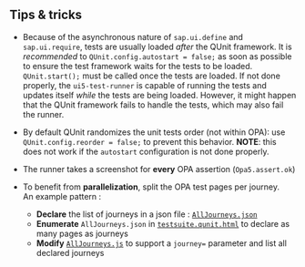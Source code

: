 ## Tips & tricks

* Because of the asynchronous nature of `sap.ui.define` and `sap.ui.require`, tests are usually loaded *after* the QUnit framework. It is *recommended* to `QUnit.config.autostart = false;` as soon as possible to ensure the test framework waits for the tests to be loaded. `QUnit.start();` must be called once the tests are loaded. If not done properly, the `ui5-test-runner` is capable of running the tests and updates itself *while* the tests are being loaded. However, it might happen that the QUnit framework fails to handle the tests, which may also fail the runner.

* By default QUnit randomizes the unit tests order (not within OPA): use `QUnit.config.reorder = false;` to prevent this behavior. **NOTE**: this does not work if the `autostart` configuration is not done properly.

* The runner takes a screenshot for **every** OPA assertion (`Opa5.assert.ok`)

* To benefit from **parallelization**, split the OPA test pages per journey.<br> An example pattern :

  * **Declare** the list of journeys in a json file : [`AllJourneys.json`](https://github.com/ArnaudBuchholz/training-ui5con18-opa/blob/main/webapp/test/integration/AllJourneys.json)
  * **Enumerate** `AllJourneys.json` in [`testsuite.qunit.html`](https://github.com/ArnaudBuchholz/training-ui5con18-opa/blob/main/webapp/test/testsuite.qunit.html#L16) to declare as many pages as journeys
  * **Modify** [`AllJourneys.js`](https://github.com/ArnaudBuchholz/training-ui5con18-opa/blob/main/webapp/test/integration/init.js#L22) to support a `journey=` parameter and list all declared journeys

